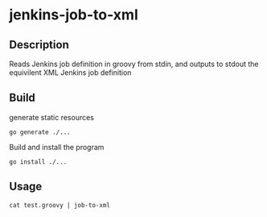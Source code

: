 # jenkins-job-to-xml

## Description

Reads Jenkins job definition in groovy from stdin, and outputs to stdout the equivilent XML Jenkins job definition



## Build

generate static resources

`go generate ./...`


Build and install the program

`go install ./...`


## Usage

`cat test.groovy | job-to-xml`

